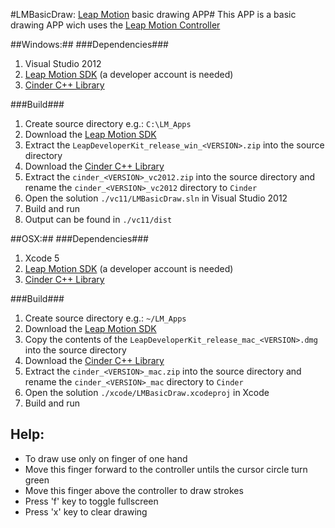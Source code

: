 #LMBasicDraw: [Leap Motion](https://www.leapmotion.com) basic drawing APP#
This APP is a basic drawing APP wich uses the [Leap Motion Controller](https://www.leapmotion.com)


##Windows:##
###Dependencies###
1. Visual Studio 2012
2. [Leap Motion SDK](https://developer.leapmotion.com/downloads) (a developer account is needed)
3. [Cinder C++ Library](http://libcinder.org/download/)


###Build###
1. Create source directory e.g.: `C:\LM_Apps`
2. Download the [Leap Motion SDK](https://developer.leapmotion.com/downloads)
3. Extract the `LeapDeveloperKit_release_win_<VERSION>.zip` into the source directory
4. Download the [Cinder C++ Library](http://libcinder.org/download/)
5. Extract the `cinder_<VERSION>_vc2012.zip` into the source directory and rename the `cinder_<VERSION>_vc2012` directory to `Cinder`
6. Open the solution `./vc11/LMBasicDraw.sln` in Visual Studio 2012
7. Build and run
8. Output can be found in `./vc11/dist`

##OSX:##
###Dependencies###
1. Xcode 5
2. [Leap Motion SDK](https://developer.leapmotion.com/downloads) (a developer account is needed)
3. [Cinder C++ Library](http://libcinder.org/download/)

###Build###
1. Create source directory e.g.: `~/LM_Apps`
2. Download the [Leap Motion SDK](https://developer.leapmotion.com/downloads)
3. Copy the contents of the `LeapDeveloperKit_release_mac_<VERSION>.dmg` into the source directory
4. Download the [Cinder C++ Library](http://libcinder.org/download/)
5. Extract the `cinder_<VERSION>_mac.zip` into the source directory and rename the `cinder_<VERSION>_mac` directory to `Cinder`
6. Open the solution `./xcode/LMBasicDraw.xcodeproj` in Xcode
7. Build and run




## Help: ##
* To draw use only on finger of one hand
* Move this finger forward to the controller untils the cursor circle turn green
* Move this finger above the controller to draw strokes
* Press 'f' key to toggle fullscreen
* Press 'x' key to clear drawing

